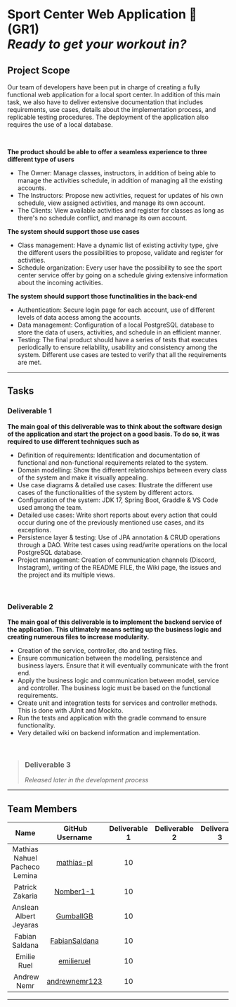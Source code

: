 # Sport Center Web Application 💪 (GR1) <br> _Ready to get your workout in?_

## Project Scope
Our team of developers have been put in charge of creating a fully functional web application for a local sport center. In addition of this main task, we also have to deliver extensive documentation that includes requirements, use cases, details about the implementation process, and replicable testing procedures. The deployment of the application also requires the use of a local database.

<br>

**The product should be able to offer a seamless experience to three different type of users**
* The Owner: Manage classes, instructors, in addition of being able to manage the activities schedule, in addition of managing all the existing accounts.
* The Instructors: Propose new activities, request for updates of his own schedule, view assigned activities, and manage its own account.
* The Clients: View available activities and register for classes as long as there's no schedule conflict, and manage its own account.

**The system should support those use cases**
* Class management: Have a dynamic list of existing activity type, give the different users the possibilities to propose, validate and register for activities.
* Schedule organization: Every user have the possibility to see the sport center service offer by going on a schedule giving extensive information about the incoming activities.

**The system should support those functinalities in the back-end**
* Authentication: Secure login page for each account, use of different levels of data access among the accounts.
* Data management: Configuration of a local PostgreSQL database to store the data of users, activities, and schedule in an efficient manner.
* Testing: The final product should have a series of tests that executes periodically to ensure reliability, usability and consistency among the system. Different use cases are tested to verify that all the requirements are met.

***

## Tasks
### Deliverable 1
**The main goal of this deliverable was to think about the software design of the application and start the project on a good basis. To do so, it was required to use different techniques such as**
* Definition of requirements: Identification and documentation of functional and non-functional requirements related to the system.
* Domain modelling: Show the different relationships between every class of the system and make it visually appealing.
* Use case diagrams & detailed use cases: Illustrate the different use cases of the functionalities of the system by different actors.
* Configuration of the system: JDK 17, Spring Boot, Graddle & VS Code used among the team.
* Detailed use cases: Write short reports about every action that could occur during one of the previously mentioned use cases, and its exceptions.
* Persistence layer & testing: Use of JPA annotation & CRUD operations through a DAO. Write test cases using read/write operations on the local PostgreSQL database.
* Project management: Creation of communication channels (Discord, Instagram), writing of the README FILE, the Wiki page, the issues and the project and its multiple views.

<br>

### Deliverable 2
**The main goal of this deliverable is to implement the backend service of the application. This ultimately means setting up the business logic and creating numerous files to increase modularity.**
* Creation of the service, controller, dto and testing files.
* Ensure communication between the modelling, persistence and business layers. Ensure that it will eventually communicate with the front end.
* Apply the business logic and communication between model, service and controller. The business logic must be based on the functional requirements.
* Create unit and integration tests for services and controller methods. This is done with JUnit and Mockito.
* Run the tests and application with the gradle command to ensure functionality.
* Very detailed wiki on backend information and implementation.

<br>

> ### Deliverable 3
> *Released later in the development process*

***

## Team Members
| Name | GitHub Username| Deliverable 1 | Deliverable 2 | Deliverable 3 | Total Hours |
| :----: | :----------------:| :---: | :---: | :---: | :---: |
| Mathias Nahuel Pacheco Lemina |[mathias-pl](https://github.com/mathias-pl)| 10 | | | |
| Patrick Zakaria |[Nomber1-1](https://github.com/Nomber1-1)| 10 | | | |
| Anslean Albert Jeyaras |[GumballGB](https://github.com/GumballGB)| 10 | | | |
| Fabian Saldana |[FabianSaldana](https://github.com/FabianSaldana)| 10 | | | |
| Emilie Ruel |[emilieruel](https://github.com/emilieruel)| 10 | | | |
| Andrew Nemr |[andrewnemr123](https://github.com/andrewnemr123)| 10 | | | |

***
